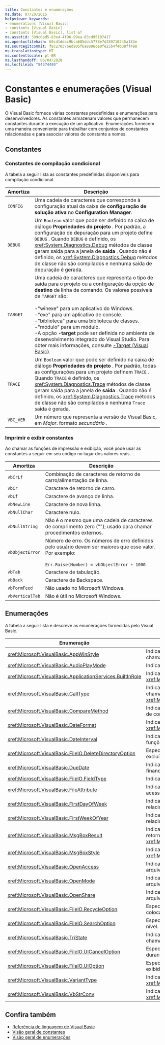 ```yaml
---
title: Constantes e enumerações
ms.date: 07/20/2015
helpviewer_keywords:
- enumerations [Visual Basic]
- constants [Visual Basic]
- constants [Visual Basic], list of
ms.assetid: 309c0ad5-83e4-4f96-99ea-83cd95107417
ms.openlocfilehash: 60cd1ddac9bca685ddc5778e7d289710245a183e
ms.sourcegitcommit: f8c270376ed905f6a8896ce0fe25b4f4b38ff498
ms.translationtype: MT
ms.contentlocale: pt-BR
ms.lasthandoff: 06/04/2020
ms.locfileid: "84374480"
---
```

# <a name="constants-and-enumerations-visual-basic"></a>Constantes e enumerações (Visual Basic)

O Visual Basic fornece várias constantes predefinidas e enumerações para desenvolvedores. As constantes armazenam valores que permanecem constantes durante a execução de um aplicativo. Enumerações fornecem uma maneira conveniente para trabalhar com conjuntos de constantes relacionadas e para associar valores de constante a nomes.  
  
## <a name="constants"></a>Constantes  
  
### <a name="conditional-compilation-constants"></a>Constantes de compilação condicional  

 A tabela a seguir lista as constantes predefinidas disponíveis para compilação condicional.  
  
|**Amortiza**|**Descrição**|  
|---|---|  
|`CONFIG`|Uma cadeia de caracteres que corresponde à configuração atual da caixa de **configuração de solução ativa** no **Configuration Manager**.|  
|`DEBUG`|Um `Boolean` valor que pode ser definido na caixa de diálogo **Propriedades do projeto** . Por padrão, a configuração de depuração para um projeto define `DEBUG` . Quando `DEBUG` é definido, os <xref:System.Diagnostics.Debug> métodos de classe geram saída para a janela de **saída** . Quando não é definido, os <xref:System.Diagnostics.Debug> métodos de classe não são compilados e nenhuma saída de depuração é gerada.|  
|`TARGET`|Uma cadeia de caracteres que representa o tipo de saída para o projeto ou a configuração da opção de **destino** de linha de comando. Os valores possíveis de `TARGET` são:<br /><br /> -"winexe" para um aplicativo do Windows.<br />-"exe" para um aplicativo de console.<br />-"biblioteca" para uma biblioteca de classes.<br />-"módulo" para um módulo.<br />-A opção **-target** pode ser definida no ambiente de desenvolvimento integrado do Visual Studio. Para obter mais informações, consulte [-Target (Visual Basic)](../reference/command-line-compiler/target.md).|  
|`TRACE`|Um `Boolean` valor que pode ser definido na caixa de diálogo **Propriedades do projeto** . Por padrão, todas as configurações para um projeto definem `TRACE` . Quando `TRACE` é definido, os <xref:System.Diagnostics.Trace> métodos de classe geram saída para a janela de **saída** . Quando não é definido, os <xref:System.Diagnostics.Trace> métodos de classe não são compilados e nenhuma `Trace` saída é gerada.|  
|`VBC_VER`|Um número que representa a versão de Visual Basic, em *Major*. formato *secundário* .|  
  
### <a name="print-and-display-constants"></a>Imprimir e exibir constantes  

 Ao chamar as funções de impressão e exibição, você pode usar as constantes a seguir em seu código no lugar dos valores reais.  
  
|**Amortiza**|**Descrição**|  
|---|---|  
|`vbCrLf`|Combinação de caracteres de retorno de carro/alimentação de linha.|  
|`vbCr`|Caractere de retorno de carro.|  
|`vbLf`|Caractere de avanço de linha.|  
|`vbNewLine`|Caractere de nova linha.|  
|`vbNullChar`|Caractere nulo.|  
|`vbNullString`|Não é o mesmo que uma cadeia de caracteres de comprimento zero (""); usado para chamar procedimentos externos.|  
|`vbObjectError`|Número de erro. Os números de erro definidos pelo usuário devem ser maiores que esse valor. Por exemplo:<br /><br /> `Err.Raise(Number) = vbObjectError + 1000`|  
|`vbTab`|Caractere de tabulação.|  
|`vbBack`|Caractere de Backspace.|  
|`vbFormFeed`|Não usado no Microsoft Windows.|  
|`vbVerticalTab`|Não é útil no Microsoft Windows.|  
  
## <a name="enumerations"></a>Enumerações  

 A tabela a seguir lista e descreve as enumerações fornecidas pelo Visual Basic.  
  
|Enumeração|Descrição|  
|---|---|  
|<xref:Microsoft.VisualBasic.AppWinStyle>|Indica o estilo da janela a ser usado para o programa invocado ao chamar a função <xref:Microsoft.VisualBasic.Interaction.Shell%2A>.|  
|<xref:Microsoft.VisualBasic.AudioPlayMode>|Indica como tocar sons ao chamar métodos de áudio.|  
|<xref:Microsoft.VisualBasic.ApplicationServices.BuiltInRole>|Indica o tipo de função a ser verificada ao chamar o método <xref:Microsoft.VisualBasic.ApplicationServices.User.IsInRole%2A>.|  
|<xref:Microsoft.VisualBasic.CallType>|Indica o tipo de procedimento que está sendo invocado ao chamar a função <xref:Microsoft.VisualBasic.Interaction.CallByName%2A>.|  
|<xref:Microsoft.VisualBasic.CompareMethod>|Indica como comparar cadeias de caracteres ao chamar funções de comparação.|  
|<xref:Microsoft.VisualBasic.DateFormat>|Indica como exibir datas ao chamar a função <xref:Microsoft.VisualBasic.Strings.FormatDateTime%2A>.|  
|<xref:Microsoft.VisualBasic.DateInterval>|Indica como determinar e formatar intervalos de datas ao chamar funções relacionadas a datas.|  
|<xref:Microsoft.VisualBasic.FileIO.DeleteDirectoryOption>|Especifica o que deve ser feito quando um diretório que deve ser excluído contém arquivos ou diretórios.|  
|<xref:Microsoft.VisualBasic.DueDate>|Indica quando os pagamentos vencem ao chamar métodos financeiros.|  
|<xref:Microsoft.VisualBasic.FileIO.FieldType>|Indica se os campos de texto são delimitados ou de largura fixa.|  
|<xref:Microsoft.VisualBasic.FileAttribute>|Indica os atributos de arquivo a usar ao chamar funções de acesso a arquivos.|  
|<xref:Microsoft.VisualBasic.FirstDayOfWeek>|Indica o primeiro dia da semana a ser usado ao chamar funções relacionadas a datas.|  
|<xref:Microsoft.VisualBasic.FirstWeekOfYear>|Indica a primeira semana do ano a ser usada ao chamar funções relacionadas a datas.|  
|<xref:Microsoft.VisualBasic.MsgBoxResult>|Indica qual botão foi pressionado em uma caixa de mensagem, retornado pela função <xref:Microsoft.VisualBasic.Interaction.MsgBox%2A>.|  
|<xref:Microsoft.VisualBasic.MsgBoxStyle>|Indica quais botões exibir quando ao chamar a função <xref:Microsoft.VisualBasic.Interaction.MsgBox%2A>.|  
|<xref:Microsoft.VisualBasic.OpenAccess>|Indica como abrir um arquivo ao chamar funções de acesso a arquivos.|  
|<xref:Microsoft.VisualBasic.OpenMode>|Indica como abrir um arquivo ao chamar funções de acesso a arquivos.|  
|<xref:Microsoft.VisualBasic.OpenShare>|Indica como abrir um arquivo ao chamar funções de acesso a arquivos.|  
|<xref:Microsoft.VisualBasic.FileIO.RecycleOption>|Especifica se um arquivo deve ser excluído permanentemente ou colocado na Lixeira.|  
|<xref:Microsoft.VisualBasic.FileIO.SearchOption>|Especifica se deve pesquisar todos ou somente diretórios de alto nível.|  
|<xref:Microsoft.VisualBasic.TriState>|Indica um `Boolean` valor ou se o padrão deve ser usado ao chamar funções de formatação de número.|  
|<xref:Microsoft.VisualBasic.FileIO.UICancelOption>|Especifica o que deve ser feito se o usuário clicar em **Cancelar** durante uma operação.|  
|<xref:Microsoft.VisualBasic.FileIO.UIOption>|Especifica se uma caixa de diálogo de progresso deve ou não ser exibida ao copiar, excluir ou mover arquivos ou diretórios.|  
|<xref:Microsoft.VisualBasic.VariantType>|Indica o tipo de um objeto variante, retornado pela função <xref:Microsoft.VisualBasic.Information.VarType%2A>.|  
|<xref:Microsoft.VisualBasic.VbStrConv>|Indica qual tipo de conversão executar ao chamar a função <xref:Microsoft.VisualBasic.Strings.StrConv%2A>.|  
  
## <a name="see-also"></a>Confira também

- [Referência de linguagem de Visual Basic](index.md)
- [Visão geral de constantes](../programming-guide/language-features/constants-enums/constants-overview.md)
- [Visão geral de enumerações](../programming-guide/language-features/constants-enums/enumerations-overview.md)
